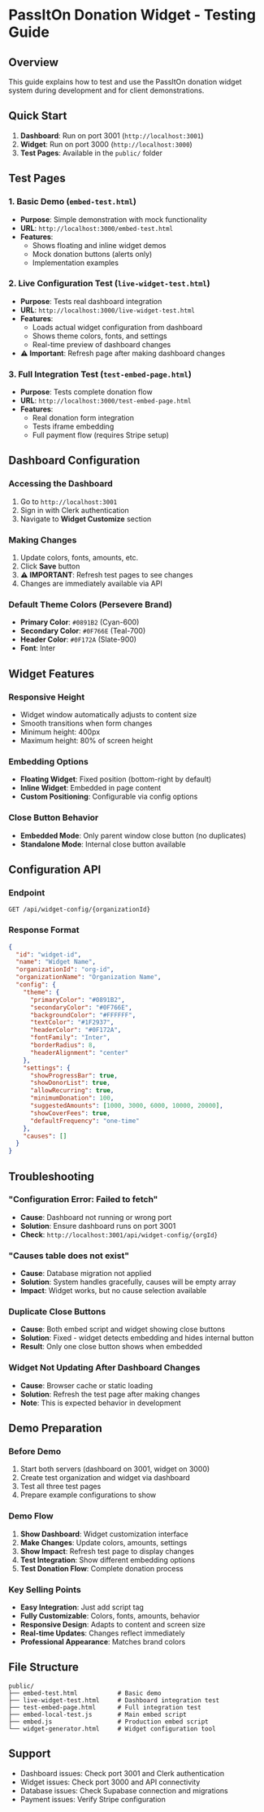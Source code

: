 # PassItOn Donation Widget - Testing Guide

## Overview
This guide explains how to test and use the PassItOn donation widget system during development and for client demonstrations.

## Quick Start
1. **Dashboard**: Run on port 3001 (`http://localhost:3001`)
2. **Widget**: Run on port 3000 (`http://localhost:3000`)
3. **Test Pages**: Available in the `public/` folder

## Test Pages

### 1. Basic Demo (`embed-test.html`)
- **Purpose**: Simple demonstration with mock functionality
- **URL**: `http://localhost:3000/embed-test.html`
- **Features**: 
  - Shows floating and inline widget demos
  - Mock donation buttons (alerts only)
  - Implementation examples

### 2. Live Configuration Test (`live-widget-test.html`)
- **Purpose**: Tests real dashboard integration
- **URL**: `http://localhost:3000/live-widget-test.html`
- **Features**:
  - Loads actual widget configuration from dashboard
  - Shows theme colors, fonts, and settings
  - Real-time preview of dashboard changes
- **⚠️ Important**: Refresh page after making dashboard changes

### 3. Full Integration Test (`test-embed-page.html`)
- **Purpose**: Tests complete donation flow
- **URL**: `http://localhost:3000/test-embed-page.html`
- **Features**:
  - Real donation form integration
  - Tests iframe embedding
  - Full payment flow (requires Stripe setup)

## Dashboard Configuration

### Accessing the Dashboard
1. Go to `http://localhost:3001`
2. Sign in with Clerk authentication
3. Navigate to **Widget Customize** section

### Making Changes
1. Update colors, fonts, amounts, etc.
2. Click **Save** button
3. **⚠️ IMPORTANT**: Refresh test pages to see changes
4. Changes are immediately available via API

### Default Theme Colors (Persevere Brand)
- **Primary Color**: `#0891B2` (Cyan-600)
- **Secondary Color**: `#0F766E` (Teal-700)
- **Header Color**: `#0F172A` (Slate-900)
- **Font**: Inter

## Widget Features

### Responsive Height
- Widget window automatically adjusts to content size
- Smooth transitions when form changes
- Minimum height: 400px
- Maximum height: 80% of screen height

### Embedding Options
- **Floating Widget**: Fixed position (bottom-right by default)
- **Inline Widget**: Embedded in page content
- **Custom Positioning**: Configurable via config options

### Close Button Behavior
- **Embedded Mode**: Only parent window close button (no duplicates)
- **Standalone Mode**: Internal close button available

## Configuration API

### Endpoint
```
GET /api/widget-config/{organizationId}
```

### Response Format
```json
{
  "id": "widget-id",
  "name": "Widget Name",
  "organizationId": "org-id",
  "organizationName": "Organization Name",
  "config": {
    "theme": {
      "primaryColor": "#0891B2",
      "secondaryColor": "#0F766E",
      "backgroundColor": "#FFFFFF",
      "textColor": "#1F2937",
      "headerColor": "#0F172A",
      "fontFamily": "Inter",
      "borderRadius": 8,
      "headerAlignment": "center"
    },
    "settings": {
      "showProgressBar": true,
      "showDonorList": true,
      "allowRecurring": true,
      "minimumDonation": 100,
      "suggestedAmounts": [1000, 3000, 6000, 10000, 20000],
      "showCoverFees": true,
      "defaultFrequency": "one-time"
    },
    "causes": []
  }
}
```

## Troubleshooting

### "Configuration Error: Failed to fetch"
- **Cause**: Dashboard not running or wrong port
- **Solution**: Ensure dashboard runs on port 3001
- **Check**: `http://localhost:3001/api/widget-config/{orgId}`

### "Causes table does not exist"
- **Cause**: Database migration not applied
- **Solution**: System handles gracefully, causes will be empty array
- **Impact**: Widget works, but no cause selection available

### Duplicate Close Buttons
- **Cause**: Both embed script and widget showing close buttons
- **Solution**: Fixed - widget detects embedding and hides internal button
- **Result**: Only one close button shows when embedded

### Widget Not Updating After Dashboard Changes
- **Cause**: Browser cache or static loading
- **Solution**: Refresh the test page after making changes
- **Note**: This is expected behavior in development

## Demo Preparation

### Before Demo
1. Start both servers (dashboard on 3001, widget on 3000)
2. Create test organization and widget via dashboard
3. Test all three test pages
4. Prepare example configurations to show

### Demo Flow
1. **Show Dashboard**: Widget customization interface
2. **Make Changes**: Update colors, amounts, settings
3. **Show Impact**: Refresh test page to display changes
4. **Test Integration**: Show different embedding options
5. **Test Donation Flow**: Complete donation process

### Key Selling Points
- **Easy Integration**: Just add script tag
- **Fully Customizable**: Colors, fonts, amounts, behavior
- **Responsive Design**: Adapts to content and screen size
- **Real-time Updates**: Changes reflect immediately
- **Professional Appearance**: Matches brand colors

## File Structure
```
public/
├── embed-test.html           # Basic demo
├── live-widget-test.html     # Dashboard integration test
├── test-embed-page.html      # Full integration test
├── embed-local-test.js       # Main embed script
├── embed.js                  # Production embed script
└── widget-generator.html     # Widget configuration tool
```

## Support
- Dashboard issues: Check port 3001 and Clerk authentication
- Widget issues: Check port 3000 and API connectivity
- Database issues: Check Supabase connection and migrations
- Payment issues: Verify Stripe configuration